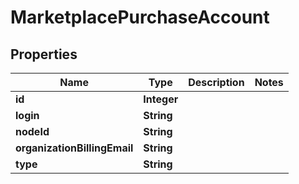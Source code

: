 

# MarketplacePurchaseAccount


## Properties

| Name | Type | Description | Notes |
|------------ | ------------- | ------------- | -------------|
|**id** | **Integer** |  |  |
|**login** | **String** |  |  |
|**nodeId** | **String** |  |  |
|**organizationBillingEmail** | **String** |  |  |
|**type** | **String** |  |  |



